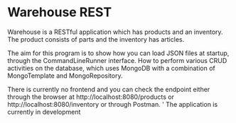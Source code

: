 # Warehouse REST

Warehouse is a RESTful application which has products and an inventory.
The product consists of parts and the inventory has articles.

The aim for this program is to show how you can load JSON files at startup, through the CommandLineRunner interface.
How to perform various CRUD activities on the database, which uses MongoDB with a combination of MongoTemplate and MongoRepository.

There is currently no frontend and you can check the endpoint either through the browser at http://localhost:8080/products or http://localhost:8080/inventory or through Postman.
'
The application is currently in development

